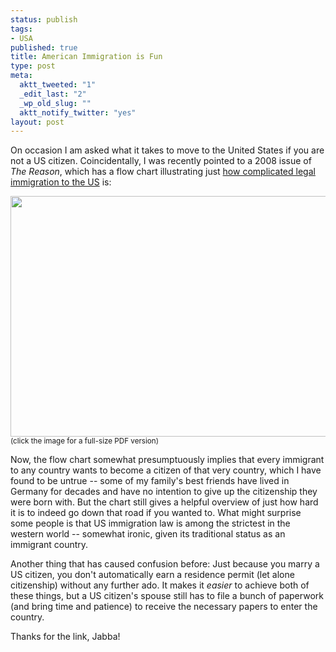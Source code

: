 ```yaml
--- 
status: publish
tags: 
- USA
published: true
title: American Immigration is Fun
type: post
meta: 
  aktt_tweeted: "1"
  _edit_last: "2"
  _wp_old_slug: ""
  aktt_notify_twitter: "yes"
layout: post
---
```

On occasion I am asked what it takes to move to the United States if you are not a US citizen. Coincidentally, I was recently pointed to a 2008 issue of <em>The Reason</em>, which has a flow chart illustrating just <a href="http://reason.com/blog/2008/09/24/new-at-reason-mike-flynn-shikh">how complicated legal immigration to the US</a> is:

<a href="http://fredericiana.com/wp-content/uploads/2010/09/reason-legalimmigration.pdf"><img src="http://fredericiana.com/wp-content/uploads/2010/09/reason-legal-immigration-575x385.jpg" alt="" title="The Reason: Legal Immigration" width="575" height="385" class="aligncenter size-large wp-image-2953" /></a>
<small>(click the image for a full-size PDF version)</small>

Now, the flow chart somewhat presumptuously implies that every immigrant to any country wants to become a citizen of that very country, which I have found to be untrue -- some of my family's best friends have lived in Germany for decades and have no intention to give up the citizenship they were born with. But the chart still gives a helpful overview of just how hard it is to indeed go down that road if you wanted to. What might surprise some people is that US immigration law is among the strictest in the western world -- somewhat ironic, given its traditional status as an immigrant country.

Another thing that has caused confusion before: Just because you marry a US citizen, you don't automatically earn a residence permit (let alone citizenship) without any further ado. It makes it <em>easier</em> to achieve both of these things, but a US citizen's spouse still has to file a bunch of paperwork (and bring time and patience) to receive the necessary papers to enter the country.

<p class="credits">Thanks for the link, Jabba!</p>

